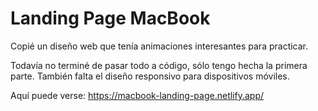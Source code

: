 # Landing Page MacBook

Copié un diseño web que tenía animaciones interesantes para practicar.

Todavía no terminé de pasar todo a código, sólo tengo hecha la primera parte. También falta el diseño responsivo para dispositivos móviles.

Aquí puede verse: https://macbook-landing-page.netlify.app/

